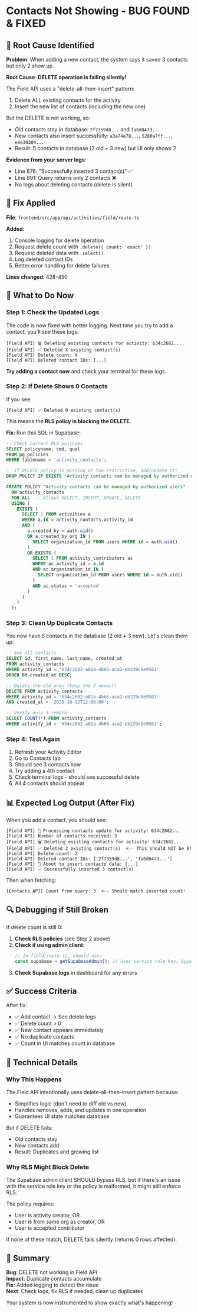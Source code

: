 # Contacts Not Showing - BUG FOUND & FIXED

## 🎯 Root Cause Identified

**Problem**: When adding a new contact, the system says it saved 3 contacts but only 2 show up.

**Root Cause**: **DELETE operation is failing silently!**

The Field API uses a "delete-all-then-insert" pattern:
1. Delete ALL existing contacts for the activity
2. Insert the new list of contacts (including the new one)

But the DELETE is not working, so:
- Old contacts stay in database: `2f7359d8...` and `fa6d047d...`
- New contacts also insert successfully: `a3a74e78...`, `5280a7ff...`, `eee30304...`
- Result: 5 contacts in database (2 old + 3 new) but UI only shows 2

**Evidence from your server logs**:
- Line 876: "Successfully inserted 3 contact(s)" ✅
- Line 891: Query returns only 2 contacts ❌
- No logs about deleting contacts (delete is silent)

## 🔧 Fix Applied

**File**: `frontend/src/app/api/activities/field/route.ts`

**Added**:
1. Console logging for delete operation
2. Request delete count with `.delete({ count: 'exact' })`
3. Request deleted data with `.select()`
4. Log deleted contact IDs
5. Better error handling for delete failures

**Lines changed**: 428-450

## 🚀 What to Do Now

### Step 1: Check the Updated Logs

The code is now fixed with better logging. Next time you try to add a contact, you'll see these logs:

```
[Field API] 🗑️ Deleting existing contacts for activity: 634c2682...
[Field API] ✅ Deleted X existing contact(s)
[Field API] Delete count: X
[Field API] Deleted contact IDs: [...]
```

**Try adding a contact now** and check your terminal for these logs.

### Step 2: If Delete Shows 0 Contacts

If you see:
```
[Field API] ✅ Deleted 0 existing contact(s)
```

This means the **RLS policy is blocking the DELETE**.

**Fix**: Run this SQL in Supabase:

```sql
-- Check current RLS policies
SELECT policyname, cmd, qual 
FROM pg_policies 
WHERE tablename = 'activity_contacts';

-- If DELETE policy is missing or too restrictive, add/update it:
DROP POLICY IF EXISTS "Activity contacts can be managed by authorized users" ON activity_contacts;

CREATE POLICY "Activity contacts can be managed by authorized users"
  ON activity_contacts 
  FOR ALL  -- Allows SELECT, INSERT, UPDATE, DELETE
  USING (
    EXISTS (
      SELECT 1 FROM activities a
      WHERE a.id = activity_contacts.activity_id
      AND (
        a.created_by = auth.uid()
        OR a.created_by_org IN (
          SELECT organization_id FROM users WHERE id = auth.uid()
        )
        OR EXISTS (
          SELECT 1 FROM activity_contributors ac
          WHERE ac.activity_id = a.id
          AND ac.organization_id IN (
            SELECT organization_id FROM users WHERE id = auth.uid()
          )
          AND ac.status = 'accepted'
        )
      )
    )
  );
```

### Step 3: Clean Up Duplicate Contacts

You now have 5 contacts in the database (2 old + 3 new). Let's clean them up:

```sql
-- See all contacts
SELECT id, first_name, last_name, created_at
FROM activity_contacts
WHERE activity_id = '634c2682-a81a-4b66-aca2-eb229c0e9581'
ORDER BY created_at DESC;

-- Delete the old ones (keep the 3 newest)
DELETE FROM activity_contacts
WHERE activity_id = '634c2682-a81a-4b66-aca2-eb229c0e9581'
AND created_at < '2025-10-12T12:00:00';

-- Verify only 3 remain
SELECT COUNT(*) FROM activity_contacts
WHERE activity_id = '634c2682-a81a-4b66-aca2-eb229c0e9581';
```

### Step 4: Test Again

1. Refresh your Activity Editor
2. Go to Contacts tab
3. Should see 3 contacts now
4. Try adding a 4th contact
5. Check terminal logs - should see successful delete
6. All 4 contacts should appear

## 📊 Expected Log Output (After Fix)

When you add a contact, you should see:

```
[Field API] 📧 Processing contacts update for activity: 634c2682...
[Field API] Number of contacts received: 3
[Field API] 🗑️ Deleting existing contacts for activity: 634c2682...
[Field API] ✅ Deleted 2 existing contact(s)  <-- This should NOT be 0!
[Field API] Delete count: 2
[Field API] Deleted contact IDs: ['2f7359d8...', 'fa6d047d...']
[Field API] 📝 About to insert contacts data: [...]
[Field API] ✅ Successfully inserted 3 contact(s)
```

Then when fetching:
```
[Contacts API] Count from query: 3  <-- Should match inserted count!
```

## 🔍 Debugging if Still Broken

If delete count is still 0:

1. **Check RLS policies** (see Step 2 above)
2. **Check if using admin client**:
   ```javascript
   // In field/route.ts, should use:
   const supabase = getSupabaseAdmin(); // Uses service role key, bypasses RLS
   ```
3. **Check Supabase logs** in dashboard for any errors

## ✅ Success Criteria

After fix:
- ✅ Add contact → See delete logs
- ✅ Delete count > 0
- ✅ New contact appears immediately
- ✅ No duplicate contacts
- ✅ Count in UI matches count in database

## 📝 Technical Details

### Why This Happens

The Field API intentionally uses delete-all-then-insert pattern because:
- Simplifies logic (don't need to diff old vs new)
- Handles removes, adds, and updates in one operation
- Guarantees UI state matches database

But if DELETE fails:
- Old contacts stay
- New contacts add
- Result: Duplicates and growing list

### Why RLS Might Block Delete

The Supabase admin client SHOULD bypass RLS, but if there's an issue with the service role key or the policy is malformed, it might still enforce RLS.

The policy requires:
- User is activity creator, OR
- User is from same org as creator, OR
- User is accepted contributor

If none of these match, DELETE fails silently (returns 0 rows affected).

## 🎉 Summary

**Bug**: DELETE not working in Field API  
**Impact**: Duplicate contacts accumulate  
**Fix**: Added logging to detect the issue  
**Next**: Check logs, fix RLS if needed, clean up duplicates  

Your system is now instrumented to show exactly what's happening!

